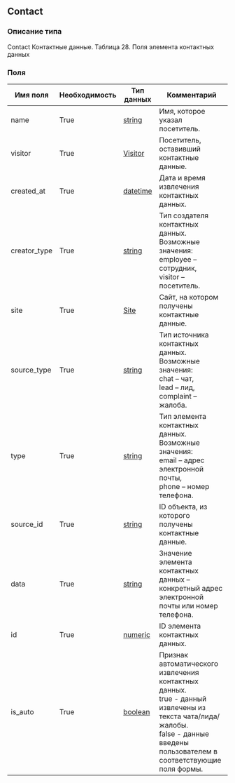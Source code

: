 
## Contact

### Описание типа
Contact
Контактные данные.
Таблица 28. Поля элемента контактных данных


### Поля

| Имя поля | Необходимость | Тип данных | Комментарий |
|---|---|---|---|
|name|True|[string](/docs/types/string.md)|Имя, которое указал посетитель.<br/>|
|visitor|True|[Visitor](/docs/types/Visitor.md)|Посетитель, оставивший контактные данные.<br/>|
|created_at|True|[datetime](/docs/types/datetime.md)|Дата и время извлечения контактных данных.<br/>|
|creator_type|True|[string](/docs/types/string.md)|Тип создателя контактных данных.<br/>Возможные значения:<br/>employee – сотрудник,<br/>visitor – посетитель.<br/>|
|site|True|[Site](/docs/types/Site.md)|Сайт, на котором получены контактные данные.<br/>|
|source_type|True|[string](/docs/types/string.md)|Тип источника контактных данных.<br/>Возможные значения:<br/>chat – чат,<br/>lead – лид,<br/>complaint – жалоба.<br/>|
|type|True|[string](/docs/types/string.md)|Тип элемента контактных данных.<br/>Возможные значения:<br/>email – адрес электронной почты,<br/>phone – номер телефона.<br/>|
|source_id|True|[string](/docs/types/string.md)|ID объекта, из которого получены контактные данные.<br/>|
|data|True|[string](/docs/types/string.md)|Значение элемента контактных данных – конкретный адрес электронной почты или номер телефона.<br/>|
|id|True|[numeric](/docs/types/numeric.md)|ID элемента контактных данных.<br/>|
|is_auto|True|[boolean](/docs/types/boolean.md)|Признак автоматического извлечения контактных данных.<br/>true - данный извлечены из текста чата/лида/жалобы.<br/>false - данные введены пользователем в соответствующие поля формы.<br/>|
